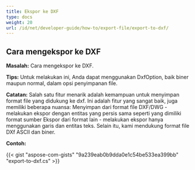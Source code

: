 ```yaml
---
title: Ekspor ke DXF
type: docs
weight: 20
url: /id/net/developer-guide/how-to/export-file/export-to-dxf/
---
```


## **Cara mengekspor ke DXF**

**Masalah:** Cara mengekspor ke DXF.

**Tips:** Untuk melakukan ini, Anda dapat menggunakan DxfOption, baik biner maupun normal, dalam opsi penyimpanan file.

**Catatan:** Salah satu fitur menarik adalah kemampuan untuk menyimpan format file yang didukung ke dxf.
Ini adalah fitur yang sangat baik, juga memiliki beberapa nuansa:
Menyimpan dari format file DXF/DWG - melakukan ekspor dengan entitas yang persis sama seperti yang dimiliki format sumber
Ekspor dari format lain - melakukan ekspor hanya menggunakan garis dan entitas teks.
Selain itu, kami mendukung format file DXf ASCII dan biner.

**Contoh:**

{{< gist "aspose-com-gists" "9a239eab0b9dda0e1c54be533ea399bb" "export-to-dxf.cs" >}}
